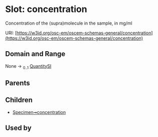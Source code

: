 
# Slot: concentration

Concentration of the (supra)molecule in the sample, in mg/ml

URI: [https://w3id.org/osc-em/oscem-schemas-general/concentration](https://w3id.org/osc-em/oscem-schemas-general/concentration)


## Domain and Range

None &#8594;  <sub>0..1</sub> [QuantitySI](QuantitySI.md)

## Parents


## Children

 *  [Specimen➞concentration](Specimen_concentration.md)

## Used by

